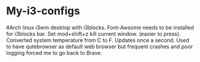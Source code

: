 # My-i3-configs
#Arch linux i3wm desktop with i3blocks.  Font-Awsome needs to be installed for i3blocks bar.  Set mod+shift+z kill current window. (easier to press).  Converted system temperature from C to F.  Updates once a second. Used to have qutebrowser as default web browser but frequent crashes and poor logging forced me to go back to Brave.   
